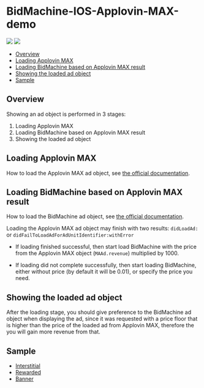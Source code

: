# BidMachine-IOS-Applovin-MAX-demo

[<img src="https://img.shields.io/badge/SDK%20Version-1.8.0-brightgreen">](https://github.com/bidmachine/BidMachine-iOS-SDK)
[<img src="https://img.shields.io/badge/Applovin%20MAX%20Version-10.3.7-blue">](https://dash.applovin.com/documentation/mediation/ios/getting-started/integration)

* [Overview](#overview)
* [Loading Applovin MAX](#loading-applovin-max)
* [Loading BidMachine based on Applovin MAX result](#loading-bidmachine-based-on-applovin-max-result)
* [Showing the loaded ad object](#showing-the-loaded-ad-object)
* [Sample](#sample)

## Overview

Showing an ad object is performed in 3 stages:

1) Loading Applovin MAX
2) Loading BidMachine based on Applovin MAX result
3) Showing the loaded ad object

## Loading Applovin MAX

How to load the Applovin MAX ad object,
see [the official documentation](https://dash.applovin.com/documentation/mediation/ios/getting-started/integration).

## Loading BidMachine based on Applovin MAX result

How to load the BidMachine ad object,
see [the official documentation](https://docs.bidmachine.io/docs/in-house-mediation-1).

Loading the Applovin MAX ad object may finish with two results: ```didLoadAd:```
or ```didFailToLoadAdForAdUnitIdentifier:withError```

* If loading finished successful, then start load BidMachine with the price from the Applovin MAX
  object (```MAAd.revenue```) multiplied by 1000.

* If loading did not complete successfully, then start loading BidMachine, either without price (by
  default it will be 0.01), or specify the price you need.

## Showing the loaded ad object

After the loading stage, you should give preference to the BidMachine ad object when displaying the
ad, since it was requested with a price floor that is higher than the price of the loaded ad from
Applovin MAX, therefore the you will gain more revenue from that.

## Sample

* [Interstitial](BidMachineSample/Interstitial.m)
* [Rewarded](BidMachineSample/Rewarded.m)
* [Banner](BidMachineSample/Banner.m)